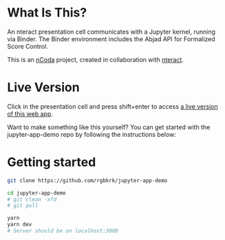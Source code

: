 # What Is This?
An nteract presentation cell communicates with a Jupyter kernel, running via Binder. The Binder environment includes the Abjad API for Formalized Score Control.

This is an [nCoda](https://ncodamusic.org/) project, created in collaboration with [nteract](https://nteract.io/).

# Live Version
Click in the presentation cell and press shift+enter to access [a live version of this web app](https://practical-react-ccmrudhuol.now.sh/).


Want to make something like this yourself? You can get started with the jupyter-app-demo repo by following the instructions below:
# Getting started

```bash
git clone https://github.com/rgbkrk/jupyter-app-demo

cd jupyter-app-demo
# git clean -xfd
# git pull

yarn
yarn dev
# Server should be on localhost:3000
```
